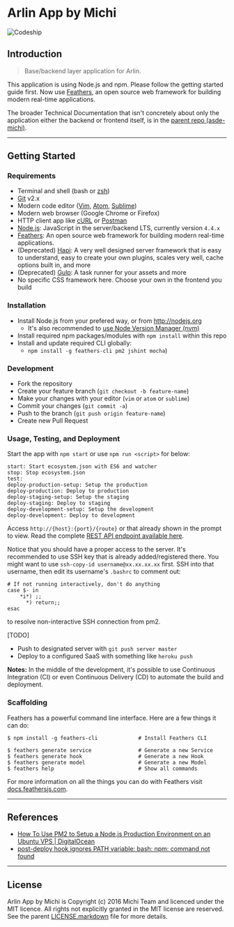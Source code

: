 Arlin App by Michi
==================

![Codeship](https://codeship.com/projects/6ae54480-e895-0133-e826-42b0d7ba25b6/status?branch=master)

Introduction
------------

> Base/backend layer application for Arlin.

This application is using Node.js and npm. Please follow the getting started guide first. Now use [Feathers](http://feathersjs.com), an open source web framework for building modern real-time applications.

The broader Technical Documentation that isn't concretely about only the application either the backend or frontend itself, is in the [parent repo (asde-michi)](https://github.com/gunadarma-academy/asde-michi#technical-documentation).

*  *  *  *  *  *  *  *  *  *  *  *  *  *  *  *  *  *  *  *

Getting Started
---------------

### Requirements

+ Terminal and shell (bash or [zsh](http://www.zsh.org))
+ [Git](http://git-scm.com) v2.x
+ Modern code editor ([Vim](http://vim.org), [Atom](https://atom.io), [Sublime](https://sublimetext.com))
+ Modern web browser (Google Chrome or Firefox)
+ HTTP client app like [cURL](https://curl.haxx.se) or [Postman](https://getpostman.com)
+ [Node.js](http://nodejs.org): JavaScript in the server/backend LTS, currently version `4.4.x`
+ [Feathers](http://feathersjs.com): An open source web framework for building modern real-time applications.
+ (Deprecated) [Hapi](http://hapijs.com): A very well designed server framework that is easy to understand, easy to create your own plugins, scales very well, cache options built in, and more
+ (Deprecated) [Gulp](http://gulpjs.com): A task runner for your assets and more
+ No specific CSS framework here. Choose your own in the frontend you build

### Installation

+ Install Node.js from your prefered way, or from <http://nodejs.org>
  + It's also recommended to [use Node Version Manager (nvm)](https://github.com/creationix/nvm)
+ Install required npm packages/modules with `npm install` within this repo
+ Install and update required CLI globally:
  + `npm install -g feathers-cli pm2 jshint mocha`)

### Development

+ Fork the repository
+ Create your feature branch (`git checkout -b feature-name`)
+ Make your changes with your editor (`vim` or `atom` or `sublime`)
+ Commit your changes (`git commit -a`)
+ Push to the branch (`git push origin feature-name`)
+ Create new Pull Request

### Usage, Testing, and Deployment

Start the app with `npm start` or use `npm run <script>` for below:

```
start: Start ecosystem.json with ES6 and watcher
stop: Stop ecosystem.json
test:
deploy-production-setup: Setup the production
deploy-production: Deploy to production
deploy-staging-setup: Setup the staging
deploy-staging: Deploy to staging
deploy-development-setup: Setup the development
deploy-development: Deploy to development
```

Access `http://{host}:{port}/{route}` or that already shown in the prompt to view. Read the complete [REST API endpoint available here](API.markdown).

Notice that you should have a proper access to the server. It's recommended to use SSH key that is already added/registered there. You might want to use `ssh-copy-id username@xx.xx.xx.xx` first. SSH into that username, then edit its username's `.bashrc` to comment out:
```
# If not running interactively, don't do anything
case $- in
    *i*) ;;
      *) return;;
esac
```
to resolve non-interactive SSH connection from pm2.

[TODO]

+ Push to designated server with `git push server master`
+ Deploy to a configured SaaS with something like `heroku push`

**Notes:** In the middle of the development, it's possible to use Continuous Integration (CI) or even Continuous Delivery (CD) to automate the build and deployment.

### Scaffolding

Feathers has a powerful command line interface. Here are a few things it can do:

```
$ npm install -g feathers-cli             # Install Feathers CLI

$ feathers generate service               # Generate a new Service
$ feathers generate hook                  # Generate a new Hook
$ feathers generate model                 # Generate a new Model
$ feathers help                           # Show all commands
```

For more information on all the things you can do with Feathers visit [docs.feathersjs.com](http://docs.feathersjs.com).

*  *  *  *  *  *  *  *  *  *  *  *  *  *  *  *  *  *  *  *

References
----------

+ [How To Use PM2 to Setup a Node.js Production Environment on an Ubuntu VPS | DigitalOcean](https://www.digitalocean.com/community/tutorials/how-to-use-pm2-to-setup-a-node-js-production-environment-on-an-ubuntu-vps)
+ [post-deploy hook ignores PATH variable: bash: npm: command not found](https://github.com/Unitech/pm2-deploy/issues/41)

*  *  *  *  *  *  *  *  *  *  *  *  *  *  *  *  *  *  *  *

License
-------

Arlin App by Michi is Copyright (c) 2016 Michi Team and licenced under the MIT licence. All rights not explicitly granted in the MIT license are reserved. See the parent [LICENSE.markdown](https://github.com/gunadarma-academy/asde-michi/blob/master/LICENSE.markdown) file for more details.
